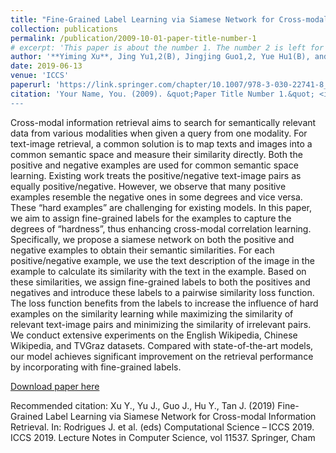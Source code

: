 ```yaml
---
title: "Fine-Grained Label Learning via Siamese Network for Cross-modal Information Retrieval"
collection: publications
permalink: /publication/2009-10-01-paper-title-number-1
# excerpt: 'This paper is about the number 1. The number 2 is left for future work.'
author: '**Yiming Xu**, Jing Yu1,2(B), Jingjing Guo1,2, Yue Hu1(B), and Jianlong Tan'
date: 2019-06-13
venue: 'ICCS'
paperurl: 'https://link.springer.com/chapter/10.1007/978-3-030-22741-8_22'
citation: 'Your Name, You. (2009). &quot;Paper Title Number 1.&quot; <i>Journal 1</i>
---
```

Cross-modal information retrieval aims to search for semantically relevant data from various modalities when given a query from one modality. For text-image retrieval, a common solution is to map texts and images into a common semantic space and measure their similarity directly. Both the positive and negative examples are used for common semantic space learning. Existing work treats the positive/negative text-image pairs as equally positive/negative. However, we observe that many positive examples resemble the negative ones in some degrees and vice versa. These “hard examples” are challenging for existing models. In this paper, we aim to assign fine-grained labels for the examples to capture the degrees of “hardness”, thus enhancing cross-modal correlation learning. Specifically, we propose a siamese network on both the positive and negative examples to obtain their semantic similarities. For each positive/negative example, we use the text description of the image in the example to calculate its similarity with the text in the example. Based on these similarities, we assign fine-grained labels to both the positives and negatives and introduce these labels to a pairwise similarity loss function. The loss function benefits from the labels to increase the influence of hard examples on the similarity learning while maximizing the similarity of relevant text-image pairs and minimizing the similarity of irrelevant pairs. We conduct extensive experiments on the English Wikipedia, Chinese Wikipedia, and TVGraz datasets. Compared with state-of-the-art models, our model achieves significant improvement on the retrieval performance by incorporating with fine-grained labels.

[Download paper here](https://link.springer.com/chapter/10.1007/978-3-030-22741-8_22)

Recommended citation: Xu Y., Yu J., Guo J., Hu Y., Tan J. (2019) Fine-Grained Label Learning via Siamese Network for Cross-modal Information Retrieval. In: Rodrigues J. et al. (eds) Computational Science – ICCS 2019. ICCS 2019. Lecture Notes in Computer Science, vol 11537. Springer, Cham

